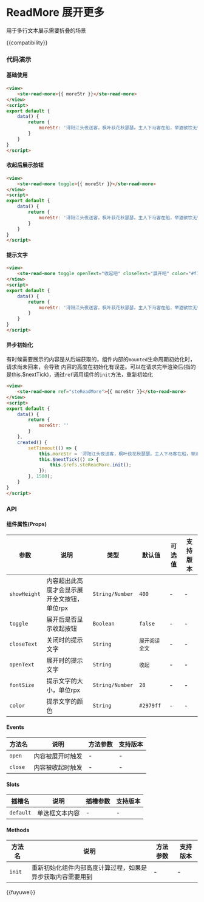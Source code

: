 # ReadMore 展开更多

用于多行文本展示需要折叠的场景

{{compatibility}}

### 代码演示
#### 基础使用
```html
<view>
	<ste-read-more>{{ moreStr }}</ste-read-more>
</view>
<script>
export default {
	data() {
		return {
			moreStr: '浔阳江头夜送客，枫叶荻花秋瑟瑟。主人下马客在船，举酒欲饮无管弦。醉不成欢惨将别，别时茫茫江浸月。 忽闻水上琵琶声，主人忘归客不发。寻声暗问弹者谁，琵琶声停欲语迟。移船相近邀相见，添酒回灯重开宴。千呼万唤始出来，犹抱琵琶半遮面。凝绝不通声暂歇。悄无言，唯见江心秋月白。 沉吟放拨插弦中，整顿衣裳起敛容。自言本是京城女，家在虾蟆陵下住。十三学得琵琶成，名属教坊第一部。曲罢曾教善才服，妆成每被秋娘妒。五陵年少争缠头，一曲红绡不知数。钿头银篦击节碎，血色罗裙翻酒污。今年欢笑复明年，秋月春风等闲度。弟走从军阿姨死，暮去朝来颜色故'
		}
	}
}
</script>
```

#### 收起后展示按钮
```html
<view>
	<ste-read-more toggle>{{ moreStr }}</ste-read-more>
</view>
<script>
export default {
	data() {
		return {
			moreStr: '浔阳江头夜送客，枫叶荻花秋瑟瑟。主人下马客在船，举酒欲饮无管弦。醉不成欢惨将别，别时茫茫江浸月。 忽闻水上琵琶声，主人忘归客不发。寻声暗问弹者谁，琵琶声停欲语迟。移船相近邀相见，添酒回灯重开宴。千呼万唤始出来，犹抱琵琶半遮面。凝绝不通声暂歇。悄无言，唯见江心秋月白。 沉吟放拨插弦中，整顿衣裳起敛容。自言本是京城女，家在虾蟆陵下住。十三学得琵琶成，名属教坊第一部。曲罢曾教善才服，妆成每被秋娘妒。五陵年少争缠头，一曲红绡不知数。钿头银篦击节碎，血色罗裙翻酒污。今年欢笑复明年，秋月春风等闲度。弟走从军阿姨死，暮去朝来颜色故'
		}
	}
}
</script>
```

#### 提示文字
```html
<view>
	<ste-read-more toggle openText="收起吧" closeText="展开吧" color="#f1f" fontSize="32">{{ moreStr }}</ste-read-more>
</view>
<script>
export default {
	data() {
		return {
			moreStr: '浔阳江头夜送客，枫叶荻花秋瑟瑟。主人下马客在船，举酒欲饮无管弦。醉不成欢惨将别，别时茫茫江浸月。 忽闻水上琵琶声，主人忘归客不发。寻声暗问弹者谁，琵琶声停欲语迟。移船相近邀相见，添酒回灯重开宴。千呼万唤始出来，犹抱琵琶半遮面。凝绝不通声暂歇。悄无言，唯见江心秋月白。 沉吟放拨插弦中，整顿衣裳起敛容。自言本是京城女，家在虾蟆陵下住。十三学得琵琶成，名属教坊第一部。曲罢曾教善才服，妆成每被秋娘妒。五陵年少争缠头，一曲红绡不知数。钿头银篦击节碎，血色罗裙翻酒污。今年欢笑复明年，秋月春风等闲度。弟走从军阿姨死，暮去朝来颜色故'
		}
	}
}
</script>
```

#### 异步初始化
有时候需要展示的内容是从后端获取的，组件内部的`mounted`生命周期初始化时，请求尚未回来，会导致 内容的高度在初始化有误差。可以在请求完毕渲染后(指的是this.$nextTick)，通过`ref`调用组件的`init`方法，重新初始化
```html
<view>
	<ste-read-more ref="steReadMore">{{ moreStr }}</ste-read-more>
</view>
<script>
export default {
	data() {
		return {
			moreStr: ''
		}
	},
	created() {
		setTimeout(() => {
			this.moreStr = '浔阳江头夜送客，枫叶荻花秋瑟瑟。主人下马客在船，举酒欲饮无管弦。醉不成欢惨将别，别时茫茫江浸月。 忽闻水上琵琶声，主人忘归客不发。寻声暗问弹者谁，琵琶声停欲语迟。移船相近邀相见，添酒回灯重开宴。千呼万唤始出来，犹抱琵琶半遮面。凝绝不通声暂歇。悄无言，唯见江心秋月白。 沉吟放拨插弦中，整顿衣裳起敛容。自言本是京城女，家在虾蟆陵下住。十三学得琵琶成，名属教坊第一部。曲罢曾教善才服，妆成每被秋娘妒。五陵年少争缠头，一曲红绡不知数。钿头银篦击节碎，血色罗裙翻酒污。今年欢笑复明年，秋月春风等闲度。弟走从军阿姨死，暮去朝来颜色故';
			this.$nextTick(() => {
				this.$refs.steReadMore.init();
			});
		}, 1500);
	}
}
</script>
```

### API
#### 组件属性(Props)

| 参数			| 说明										| 类型				| 默认值			| 可选值	| 支持版本	|
| ---			| ---										| ---				| ---			| ---	| ---		|
| `showHeight`	| 内容超出此高度才会显示展开全文按钮，单位rpx	| `String/Number`	| `400`			| -		| -			|
| `toggle`		| 展开后是否显示收起按钮						| `Boolean`			| `false`		| -		| -			|
| `closeText`	| 关闭时的提示文字							| `String`			| `展开阅读全文`	| -		| -			|
| `openText`	| 展开时的提示文字							| `String`			| `收起`			| -		| -			|
| `fontSize`	| 提示文字的大小，单位rpx						| `String/Number`	| `28`			| -		| -			|
| `color`		| 提示文字的颜色								| `String`			| `#2979ff`		| -		| -			|

#### Events
| 方法名	| 说明				| 方法参数	| 支持版本	|
| ---		| ---				| ---		| ---		|
| `open`	| 内容被展开时触发	| -			| -			|
| `close`	| 内容被收起时触发	| -			| -			|

#### Slots
|插槽名		|说明			|插槽参数	|支持版本	|
| ---		| ---			| ---		| ---		|
| `default`	| 单选框文本内容	| -			| -			|

#### Methods
| 方法名| 说明														| 方法参数	| 支持版本	|
| ---	| ---														| ---		| ---		|
| `init`| 重新初始化组件内部高度计算过程，如果是异步获取内容需要用到	| -			| -			|

{{fuyuwei}}